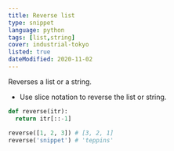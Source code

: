 ```yaml
---
title: Reverse list
type: snippet
language: python
tags: [list,string]
cover: industrial-tokyo
listed: true
dateModified: 2020-11-02
---
```


Reverses a list or a string.

- Use slice notation to reverse the list or string.

```py
def reverse(itr):
  return itr[::-1]

reverse([1, 2, 3]) # [3, 2, 1]
reverse('snippet') # 'teppins'
```
